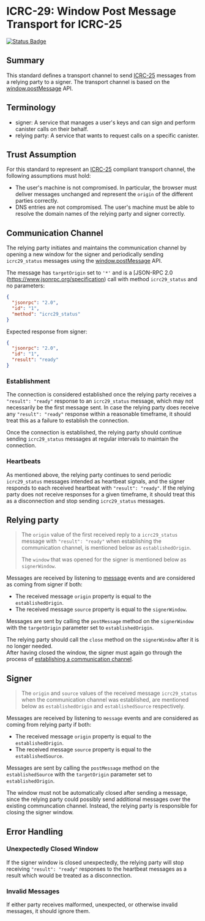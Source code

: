 # ICRC-29: Window Post Message Transport for ICRC-25

[![Status Badge](https://img.shields.io/badge/STATUS-WG_APPROVED-purple.svg)](https://github.com/orgs/dfinity/projects/31)

## Summary

This standard defines a transport channel to send [ICRC-25](https://github.com/dfinity/wg-identity-authentication/blob/main/topics/icrc_25_signer_interaction_standard.md) messages from a relying party to a signer. The transport channel is based on the [window.postMessage](https://developer.mozilla.org/en-US/docs/Web/API/Window/postMessage) API.

## Terminology

* signer: A service that manages a user's keys and can sign and perform canister calls on their behalf.
* relying party: A service that wants to request calls on a specific canister.

## Trust Assumption
For this standard to represent an [ICRC-25](https://github.com/dfinity/wg-identity-authentication/blob/main/topics/icrc_25_signer_interaction_standard.md) compliant transport channel, the following assumptions must hold:
* The user's machine is not compromised. In particular, the browser must deliver messages unchanged and represent the `origin` of the different parties correctly.
* DNS entries are not compromised. The user's machine must be able to resolve the domain names of the relying party and signer correctly.

## Communication Channel

The relying party initiates and maintains the communication channel by opening a new window for the signer and periodically sending `icrc29_status` messages using the [window.postMessage](https://developer.mozilla.org/en-US/docs/Web/API/Window/postMessage) API.

The message has `targetOrigin` set to `'*'` and is a [JSON-RPC 2.0 (https://www.jsonrpc.org/specification) call with method `icrc29_status` and no parameters:

```json
{
  "jsonrpc": "2.0",
  "id": "1",
  "method": "icrc29_status"
}
```

Expected response from signer:
```json
{
  "jsonrpc": "2.0",
  "id": "1",
  "result": "ready"
}
```

### Establishment

The connection is considered established once the relying party receives a `"result": "ready"` response to an `icrc29_status` message, which may not necessarily be the first message sent. In case the relying party does receive any `"result": "ready"` response within a reasonable timeframe, it should treat this as a failure to establish the connection.

Once the connection is established, the relying party should continue sending `icrc29_status` messages at regular intervals to maintain the connection.

### Heartbeats

As mentioned above, the relying party continues to send periodic `icrc29_status` messages intended as heartbeat signals, and the signer responds to each received heartbeat with `"result": "ready"`. If the relying party does not receive responses for a given timeframe, it should treat this as a disconnection and stop sending `icrc29_status`
messages.

## Relying party

> The `origin` value of the first received reply to a `icrc29_status` message with `"result": "ready"` when establishing the communication channel, is mentioned below as `establishedOrigin`.
>
> The `window` that was opened for the signer is mentioned below as `signerWindow`.

Messages are received by listening to [message](https://developer.mozilla.org/en-US/docs/Web/API/Window/message_event) events and are considered as coming from signer if both:
- The received message `origin` property is equal to the `establishedOrigin`.
- The received message `source` property is equal to the `signerWindow`.

Messages are sent by calling the `postMessage` method on the `signerWindow` with the `targetOrigin` parameter set to `establishedOrigin`.

The relying party should call the `close` method on the `signerWindow` after it is no longer needed.  
After having closed the window, the signer must again go through the process of [establishing a communication channel](#communication-channel).

## Signer

> The `origin` and `source` values of the received message `icrc29_status` when the communication channel was established, are mentioned below as `establishedOrigin` and `establishedSource` respectively.

Messages are received by listening to `message` events and are considered as coming from relying party if both:
- The received message `origin` property is equal to the `establishedOrigin`.
- The received message `source` property is equal to the `establishedSource`.

Messages are sent by calling the `postMessage` method on the `establishedSource` with the `targetOrigin` parameter set to `establishedOrigin`.

The window must not be automatically closed after sending a message, since the relying party could 
possibly send additional messages over the existing communcation channel. Instead, the relying party is responsible for closing the signer window.

## Error Handling

### Unexpectedly Closed Window

If the signer window is closed unexpectedly, the relying party will stop receiving `"result": "ready"` responses to the heartbeat messages as a result which would be treated as a disconnection.

### Invalid Messages

If either party receives malformed, unexpected, or otherwise invalid messages, it should ignore them.
